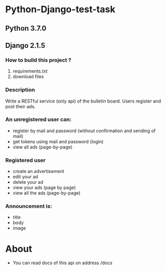 # Python-Django-test-task
## Рython 3.7.0
## Django 2.1.5
### How to build this project ? 
1. requirements.txt
2. download files

### Description
Write a RESTful service (only api) of the bulletin board. Users register and post their ads.

### An unregistered user can:
- register by mail and password (without confirmation and sending of mail) 
- get tokens using mail and password (login) 
- view all ads (page-by-page)

### Registered user
- create an advertisement 
- edit your ad
- delete your ad 
- view your ads (page by page) 
- view all the ads (page-by-page)

### Announcement is:
- title 
- body 
- image

# About
- You can read docs of this api on address /docs
